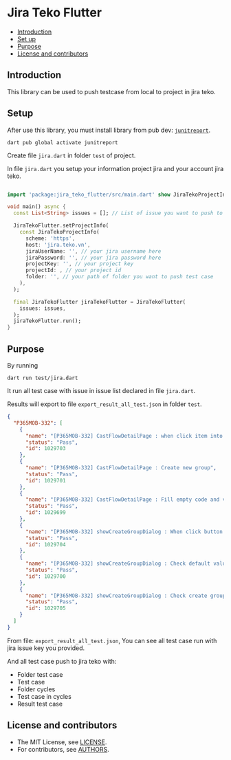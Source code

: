 Jira Teko Flutter
===========

* [Introduction](#introduction)
* [Set up](#setup)
* [Purpose](#purpose)
* [License and contributors](#license-and-contributors)

Introduction
------------

This library can be used to push testcase from local to project in jira teko.

Setup
-------
After use this library, you must install library from pub dev: [`junitreport`](https://pub.dev/packages/junitreport/install).

    dart pub global activate junitreport

Create file `jira.dart` in folder `test` of project.

In file `jira.dart` you setup your information project jira and your account jira teko.

```Dart

import 'package:jira_teko_flutter/src/main.dart' show JiraTekoProjectInfo, JiraTekoFlutter;

void main() async {
  const List<String> issues = []; // List of issue you want to push to jira teko

  JiraTekoFlutter.setProjectInfo(
    const JiraTekoProjectInfo(
      scheme: 'https',
      host: 'jira.teko.vn',
      jiraUserName: '', // your jira username here
      jiraPassword: '', // your jira password here
      projectKey: '', // your project key
      projectId: , // your project id
      folder: '', // your path of folder you want to push test case
    ),
  );

  final JiraTekoFlutter jiraTekoFlutter = JiraTekoFlutter(
    issues: issues,
  );
  jiraTekoFlutter.run();
}
```

Purpose
-------
By running

    dart run test/jira.dart

It run all test case with issue in issue list declared in file `jira.dart`.

Results will export to file `export_result_all_test.json` in folder `test`.

```JSON
{
  "P365MOB-332": [
    {
      "name": "[P365MOB-332] CastFlowDetailPage : when click item into list cast flow, show detail cast flow",
      "status": "Pass",
      "id": 1029703
    },
    {
      "name": "[P365MOB-332] CastFlowDetailPage : Create new group",
      "status": "Pass",
      "id": 1029701
    },
    {
      "name": "[P365MOB-332] CastFlowDetailPage : Fill empty code and value",
      "status": "Pass",
      "id": 1029699
    },
    {
      "name": "[P365MOB-332] showCreateGroupDialog : When click button show Dialog",
      "status": "Pass",
      "id": 1029704
    },
    {
      "name": "[P365MOB-332] showCreateGroupDialog : Check default value dialog",
      "status": "Pass",
      "id": 1029700
    },
    {
      "name": "[P365MOB-332] showCreateGroupDialog : Check create group success",
      "status": "Pass",
      "id": 1029705
    }
  ]
}
```

From file: `export_result_all_test.json`, You can see all test case run with jira issue key you provided.

And all test case push to jira teko with:
- Folder test case
- Test case
- Folder cycles
- Test case in cycles
- Result test case

License and contributors
------------------------

* The MIT License, see [LICENSE](https://github.com/nghetien/jira_teko_flutter/blob/main/LICENSE).
* For contributors, see [AUTHORS](https://github.com/nghetien/jira_teko_flutter/blob/main/AUTHORS).